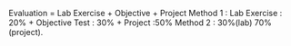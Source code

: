 Evaluation = Lab Exercise + Objective + Project
Method 1 : Lab Exercise : 20% + Objective Test : 30% + Project :50%
Method 2 : 30%(lab) 70%(project).